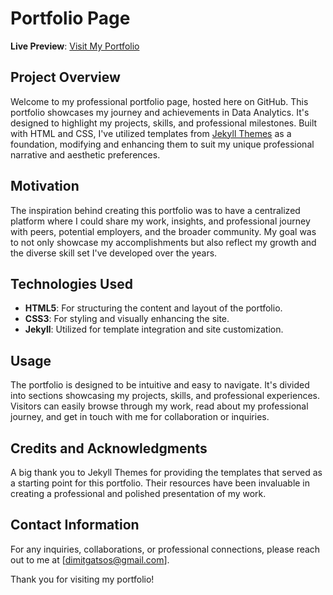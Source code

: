 # Portfolio Page

**Live Preview**: [Visit My Portfolio](https://dmgts.github.io/)

## Project Overview
Welcome to my professional portfolio page, hosted here on GitHub. This portfolio showcases my journey and achievements in Data Analytics. It's designed to highlight my projects, skills, and professional milestones. Built with HTML and CSS, I've utilized templates from [Jekyll Themes](https://jekyllthemes.io/) as a foundation, modifying and enhancing them to suit my unique professional narrative and aesthetic preferences.

## Motivation
The inspiration behind creating this portfolio was to have a centralized platform where I could share my work, insights, and professional journey with peers, potential employers, and the broader community. My goal was to not only showcase my accomplishments but also reflect my growth and the diverse skill set I've developed over the years.

## Technologies Used
- **HTML5**: For structuring the content and layout of the portfolio.
- **CSS3**: For styling and visually enhancing the site.
- **Jekyll**: Utilized for template integration and site customization.

## Usage
The portfolio is designed to be intuitive and easy to navigate. It's divided into sections showcasing my projects, skills, and professional experiences. Visitors can easily browse through my work, read about my professional journey, and get in touch with me for collaboration or inquiries.


## Credits and Acknowledgments
A big thank you to Jekyll Themes for providing the templates that served as a starting point for this portfolio. Their resources have been invaluable in creating a professional and polished presentation of my work.

## Contact Information
For any inquiries, collaborations, or professional connections, please reach out to me at [dimitgatsos@gmail.com].

Thank you for visiting my portfolio!
